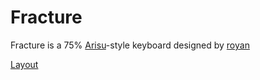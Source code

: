 # Fracture

Fracture is a 75% [Arisu](https://github.com/FateNozomi/arisu-pcb)-style keyboard designed by [royan](https://discord.gg/qfqtZNwGKf)

[Layout](http://www.keyboard-layout-editor.com/#/gists/e99eb27250523588de443f4ddd589b0f)